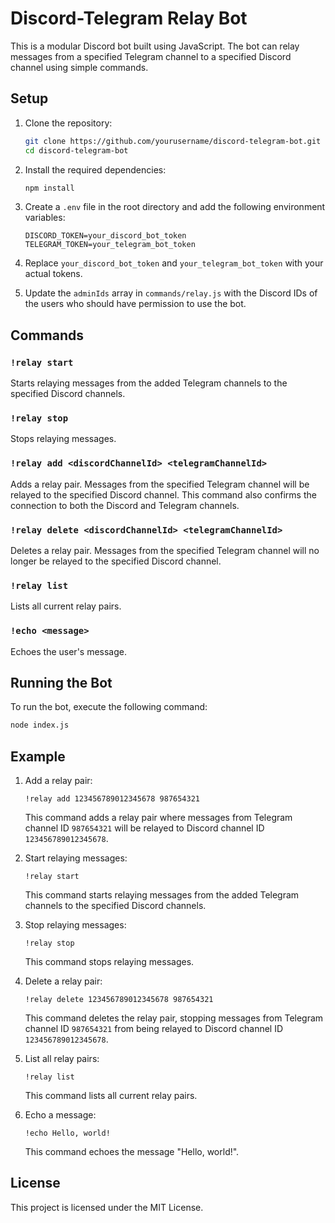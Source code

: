 # Discord-Telegram Relay Bot

This is a modular Discord bot built using JavaScript. The bot can relay messages from a specified Telegram channel to a specified Discord channel using simple commands.

## Setup

1. Clone the repository:

    ```bash
    git clone https://github.com/yourusername/discord-telegram-bot.git
    cd discord-telegram-bot
    ```

2. Install the required dependencies:

    ```bash
    npm install
    ```

3. Create a `.env` file in the root directory and add the following environment variables:

    ```plaintext
    DISCORD_TOKEN=your_discord_bot_token
    TELEGRAM_TOKEN=your_telegram_bot_token
    ```

4. Replace `your_discord_bot_token` and `your_telegram_bot_token` with your actual tokens.

5. Update the `adminIds` array in `commands/relay.js` with the Discord IDs of the users who should have permission to use the bot.

## Commands

### `!relay start`

Starts relaying messages from the added Telegram channels to the specified Discord channels.

### `!relay stop`

Stops relaying messages.

### `!relay add <discordChannelId> <telegramChannelId>`

Adds a relay pair. Messages from the specified Telegram channel will be relayed to the specified Discord channel.
This command also confirms the connection to both the Discord and Telegram channels.

### `!relay delete <discordChannelId> <telegramChannelId>`

Deletes a relay pair. Messages from the specified Telegram channel will no longer be relayed to the specified Discord channel.

### `!relay list`

Lists all current relay pairs.

### `!echo <message>`

Echoes the user's message.

## Running the Bot

To run the bot, execute the following command:

```bash
node index.js
```

## Example

1. Add a relay pair:

    ```plaintext
    !relay add 123456789012345678 987654321
    ```

    This command adds a relay pair where messages from Telegram channel ID `987654321` will be relayed to Discord channel ID `123456789012345678`.

2. Start relaying messages:

    ```plaintext
    !relay start
    ```

    This command starts relaying messages from the added Telegram channels to the specified Discord channels.

3. Stop relaying messages:

    ```plaintext
    !relay stop
    ```

    This command stops relaying messages.

4. Delete a relay pair:

    ```plaintext
    !relay delete 123456789012345678 987654321
    ```

    This command deletes the relay pair, stopping messages from Telegram channel ID `987654321` from being relayed to Discord channel ID `123456789012345678`.

5. List all relay pairs:

    ```plaintext
    !relay list
    ```

    This command lists all current relay pairs.

6. Echo a message:

    ```plaintext
    !echo Hello, world!
    ```

    This command echoes the message "Hello, world!".

## License

This project is licensed under the MIT License.